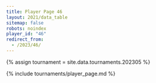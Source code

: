 ```yaml
---
title: Player Page 46
layout: 2021/data_table
sitemap: false
robots: noindex
player_id: "46"
redirect_from:
  - /2023/46/
---
```

{% assign tournament = site.data.tournaments.202305 %}

{% include tournaments/player_page.md %}
